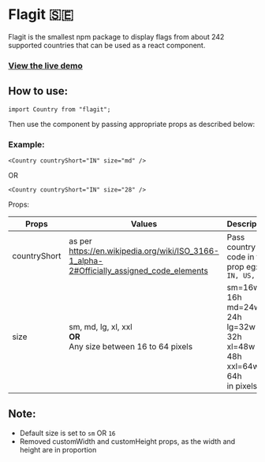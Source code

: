 # Flagit 🇸🇪

Flagit is the smallest npm package to display flags from about 242 supported
countries that can be used as a react component.

### [View the live demo](https://525sb.csb.app/)

## How to use:

`import Country from "flagit";`

Then use the component by passing appropriate props as described below:

### Example:

`<Country countryShort="IN" size="md" />`

OR

`<Country countryShort="IN" size="28" />`

Props:

| Props        | Values                                                                                    | Description                                                                                              |
| ------------ | ----------------------------------------------------------------------------------------- | -------------------------------------------------------------------------------------------------------- |
| countryShort | as per https://en.wikipedia.org/wiki/ISO_3166-1_alpha-2#Officially_assigned_code_elements | Pass country code in this prop eg: `IN, US, AU`                                                          |
| size         | sm, md, lg, xl, xxl <br/><b>OR</b><br/> Any size between 16 to 64 pixels                  | sm=16w x 16h<br /> md=24w x 24h<br /> lg=32w x 32h<br /> xl=48w x 48h<br /> xxl=64w x 64h<br />in pixels |

## Note:

- Default size is set to `sm` OR `16`
- Removed customWidth and customHeight props, as the width and height are in
  proportion

